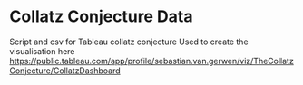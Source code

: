 # Collatz Conjecture Data
 Script and csv for Tableau collatz conjecture
 Used to create the visualisation here https://public.tableau.com/app/profile/sebastian.van.gerwen/viz/TheCollatzConjecture/CollatzDashboard